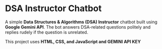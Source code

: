 # DSA Instructor Chatbot

A simple **Data Structures & Algorithms (DSA) Instructor** chatbot built using **Google Gemini API**. The bot answers DSA-related questions politely and replies rudely if the question is unrelated.  

This project uses **HTML, CSS, and JavaScript and GEMINI API KEY**

